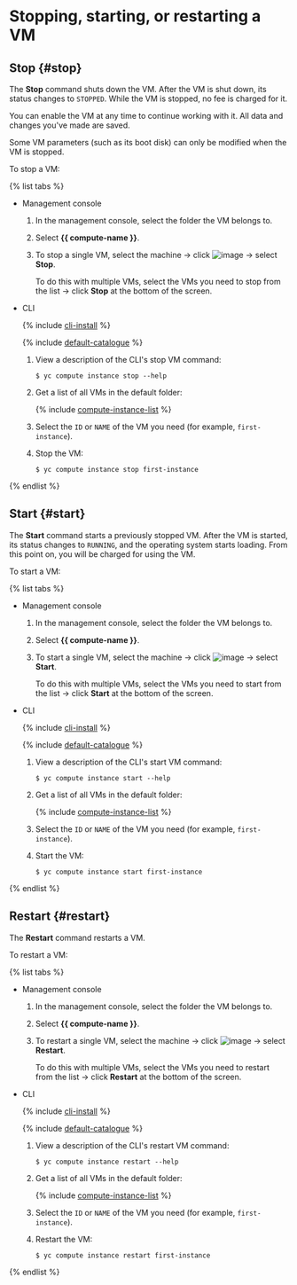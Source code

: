 # Stopping, starting, or restarting a VM

## Stop {#stop}

The **Stop** command shuts down the VM. After the VM is shut down, its status changes to `STOPPED`. While the VM is stopped, no fee is charged for it.

You can enable the VM at any time to continue working with it. All data and changes you've made are saved.

Some VM parameters (such as its boot disk) can only be modified when the VM is stopped.

To stop a VM:

{% list tabs %}

- Management console
  
  1. In the management console, select the folder the VM belongs to.
  
  1. Select **{{ compute-name }}**.
  
  1. To stop a single VM, select the machine → click ![image](../../../_assets/dots.svg) → select **Stop**.
  
      To do this with multiple VMs, select the VMs you need to stop from the list → click **Stop** at the bottom of the screen.
  
- CLI
  
  {% include [cli-install](../../../_includes/cli-install.md) %}
  
  {% include [default-catalogue](../../../_includes/default-catalogue.md) %}
  
  1. View a description of the CLI's stop VM command:
  
      ```
      $ yc compute instance stop --help
      ```
  
  1. Get a list of all VMs in the default folder:
  
      {% include [compute-instance-list](../../_includes_service/compute-instance-list.md) %}
  
  1. Select the `ID` or `NAME` of the VM you need (for example, `first-instance`).
  
  1. Stop the VM:
  
      ```
      $ yc compute instance stop first-instance
      ```
  
{% endlist %}

## Start {#start}

The **Start** command starts a previously stopped VM. After the VM is started, its status changes to `RUNNING`, and the operating system starts loading. From this point on, you will be charged for using the VM.

To start a VM:

{% list tabs %}

- Management console
  
  1. In the management console, select the folder the VM belongs to.
  
  1. Select **{{ compute-name }}**.
  
  1. To start a single VM, select the machine → click ![image](../../../_assets/dots.svg) → select **Start**.
  
      To do this with multiple VMs, select the VMs you need to start from the list → click **Start** at the bottom of the screen.
  
- CLI
  
  {% include [cli-install](../../../_includes/cli-install.md) %}
  
  {% include [default-catalogue](../../../_includes/default-catalogue.md) %}
  
  1. View a description of the CLI's start VM command:
  
      ```
      $ yc compute instance start --help
      ```
  
  1. Get a list of all VMs in the default folder:
  
      {% include [compute-instance-list](../../_includes_service/compute-instance-list.md) %}
  
  1. Select the `ID` or `NAME` of the VM you need (for example, `first-instance`).
  
  1. Start the VM:
  
      ```
      $ yc compute instance start first-instance
      ```
  
{% endlist %}

## Restart {#restart}

The **Restart** command restarts a VM.

To restart a VM:

{% list tabs %}

- Management console
  
  1. In the management console, select the folder the VM belongs to.
  
  1. Select **{{ compute-name }}**.
  
  1. To restart a single VM, select the machine → click ![image](../../../_assets/dots.svg) → select **Restart**.
  
      To do this with multiple VMs, select the VMs you need to restart from the list → click **Restart** at the bottom of the screen.
  
- CLI
  
  {% include [cli-install](../../../_includes/cli-install.md) %}
  
  {% include [default-catalogue](../../../_includes/default-catalogue.md) %}
  
  1. View a description of the CLI's restart VM command:
  
      ```
      $ yc compute instance restart --help
      ```
  
  1. Get a list of all VMs in the default folder:
  
      {% include [compute-instance-list](../../_includes_service/compute-instance-list.md) %}
  
  1. Select the `ID` or `NAME` of the VM you need (for example, `first-instance`).
  
  1. Restart the VM:
  
      ```
      $ yc compute instance restart first-instance
      ```
  
{% endlist %}

